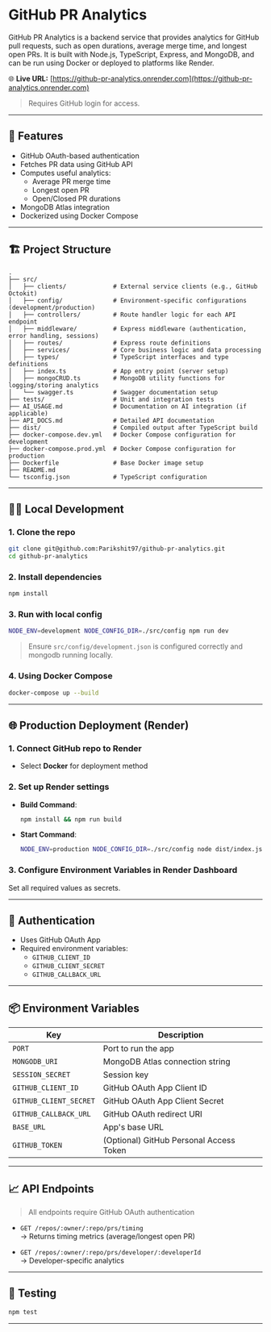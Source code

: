 # GitHub PR Analytics

GitHub PR Analytics is a backend service that provides analytics for GitHub pull requests, such as open durations, average merge time, and longest open PRs. It is built with Node.js, TypeScript, Express, and MongoDB, and can be run using Docker or deployed to platforms like Render.

🌐 **Live URL:** [https://github-pr-analytics.onrender.com](https://github-pr-analytics.onrender.com)  
> Requires GitHub login for access.

---

## 🚀 Features

- GitHub OAuth-based authentication  
- Fetches PR data using GitHub API  
- Computes useful analytics:
  - Average PR merge time  
  - Longest open PR  
  - Open/Closed PR durations  
- MongoDB Atlas integration  
- Dockerized using Docker Compose

---

## 🏗️ Project Structure

```
.
├── src/
│   ├── clients/             # External service clients (e.g., GitHub Octokit)
│   ├── config/              # Environment-specific configurations (development/production)
│   ├── controllers/         # Route handler logic for each API endpoint
│   ├── middleware/          # Express middleware (authentication, error handling, sessions)
│   ├── routes/              # Express route definitions
│   ├── services/            # Core business logic and data processing
│   ├── types/               # TypeScript interfaces and type definitions
│   ├── index.ts             # App entry point (server setup)
│   ├── mongoCRUD.ts         # MongoDB utility functions for logging/storing analytics
│   └── swagger.ts           # Swagger documentation setup
├── tests/                   # Unit and integration tests
├── AI_USAGE.md              # Documentation on AI integration (if applicable)
├── API_DOCS.md              # Detailed API documentation
├── dist/                    # Compiled output after TypeScript build
├── docker-compose.dev.yml   # Docker Compose configuration for development
├── docker-compose.prod.yml  # Docker Compose configuration for production
├── Dockerfile               # Base Docker image setup
├── README.md
└── tsconfig.json            # TypeScript configuration

```

---

## 🧑‍💻 Local Development

### 1. Clone the repo
```bash
git clone git@github.com:Parikshit97/github-pr-analytics.git
cd github-pr-analytics
```

### 2. Install dependencies
```bash
npm install
```

### 3. Run with local config
```bash
NODE_ENV=development NODE_CONFIG_DIR=./src/config npm run dev
```

> Ensure `src/config/development.json` is configured correctly and mongodb running locally.

### 4. Using Docker Compose
```bash
docker-compose up --build
```
---

## 🌐 Production Deployment (Render)

### 1. Connect GitHub repo to Render
- Select **Docker** for deployment method

### 2. Set up Render settings
- **Build Command**:
  ```bash
  npm install && npm run build
  ```
- **Start Command**:
  ```bash
  NODE_ENV=production NODE_CONFIG_DIR=./src/config node dist/index.js
  ```

### 3. Configure Environment Variables in Render Dashboard
Set all required values as secrets.

---

## 🔐 Authentication

- Uses GitHub OAuth App
- Required environment variables:
  - `GITHUB_CLIENT_ID`
  - `GITHUB_CLIENT_SECRET`
  - `GITHUB_CALLBACK_URL`

---

## 📦 Environment Variables

| Key                    | Description                                     |
|------------------------|-------------------------------------------------|
| `PORT`                 | Port to run the app                             |
| `MONGODB_URI`          | MongoDB Atlas connection string                 |
| `SESSION_SECRET`       | Session key                                     |
| `GITHUB_CLIENT_ID`     | GitHub OAuth App Client ID                      |
| `GITHUB_CLIENT_SECRET` | GitHub OAuth App Client Secret                  |
| `GITHUB_CALLBACK_URL`  | GitHub OAuth redirect URI                       |
| `BASE_URL`             | App's base URL                                  |
| `GITHUB_TOKEN`         | (Optional) GitHub Personal Access Token         |

---

## 📈 API Endpoints

> All endpoints require GitHub OAuth authentication

- `GET /repos/:owner/:repo/prs/timing`  
  → Returns timing metrics (average/longest open PR)

- `GET /repos/:owner/:repo/prs/developer/:developerId`  
  → Developer-specific analytics

---

## 🧪 Testing

```bash
npm test
```

---
